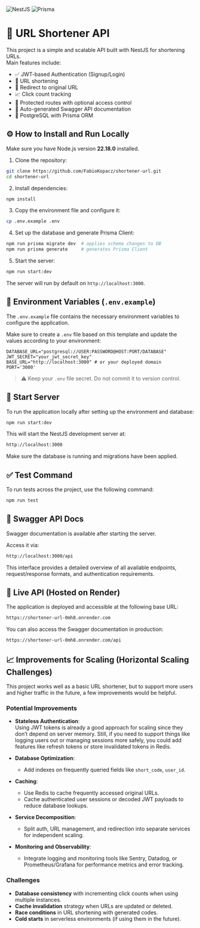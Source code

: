 ![NestJS](https://img.shields.io/badge/NestJS-E0234E?style=for-the-badge&logo=nestjs&logoColor=white)
![Prisma](https://img.shields.io/badge/Prisma-3982CE?style=for-the-badge&logo=Prisma&logoColor=white)

# 🔗 URL Shortener API

This project is a simple and scalable API built with NestJS for shortening URLs.  
Main features include:

- ✅ JWT-based Authentication (Signup/Login)
- 🔗 URL shortening
- 🔁 Redirect to original URL
- 📈 Click count tracking
- 🔐 Protected routes with optional access control
- 🧾 Auto-generated Swagger API documentation
- 🐘 PostgreSQL with Prisma ORM

## ⚙️ How to Install and Run Locally

Make sure you have Node.js version **22.18.0** installed.

1. Clone the repository:

```bash
git clone https://github.com/FabioKopacz/shortener-url.git
cd shortener-url
```

2. Install dependencies:

```bash
npm install
```

3. Copy the environment file and configure it:

```bash
cp .env.example .env
```

4. Set up the database and generate Prisma Client:

```bash
npm run prisma migrate dev  # applies schema changes to DB
npm run prisma generate     # generates Prisma Client
```

5. Start the server:

```bash
npm run start:dev
```

The server will run by default on `http://localhost:3000`.

## 📁 Environment Variables (`.env.example`)

The `.env.example` file contains the necessary environment variables to configure the application.

Make sure to create a `.env` file based on this template and update the values according to your environment:

```env
DATABASE_URL="postgresql://USER:PASSWORD@HOST:PORT/DATABASE"
JWT_SECRET="your_jwt_secret_key"
BASE_URL="http://localhost:3000" # or your deployed domain
PORT='3000'
```

> ⚠️ Keep your `.env` file secret. Do not commit it to version control.

## 🚀 Start Server

To run the application locally after setting up the environment and database:

```bash
npm run start:dev
```

This will start the NestJS development server at:

```bash
http://localhost:3000
```

Make sure the database is running and migrations have been applied.

## ✅ Test Command

To run tests across the project, use the following command:

```bash
npm run test
```

## 📘 Swagger API Docs

Swagger documentation is available after starting the server.

Access it via:

```bash
http://localhost:3000/api
```

This interface provides a detailed overview of all available endpoints, request/response formats, and authentication requirements.

## 🚀 Live API (Hosted on Render)

The application is deployed and accessible at the following base URL:

```bash
https://shortener-url-0mh8.onrender.com
```

You can also access the Swagger documentation in production:

```bash
https://shortener-url-0mh8.onrender.com/api
```

## 📈 Improvements for Scaling (Horizontal Scaling Challenges)

This project works well as a basic URL shortener, but to support more users and higher traffic in the future, a few improvements would be helpful.

### Potential Improvements

- **Stateless Authentication**:  
  Using JWT tokens is already a good approach for scaling since they don’t depend on server memory. Still, if you need to support things like logging users out or managing sessions more safely, you could add features like refresh tokens or store invalidated tokens in Redis.

- **Database Optimization**:
  - Add indexes on frequently queried fields like `short_code`, `user_id`.

- **Caching**:
  - Use Redis to cache frequently accessed original URLs.
  - Cache authenticated user sessions or decoded JWT payloads to reduce database lookups.

- **Service Decomposition**:
  - Split auth, URL management, and redirection into separate services for independent scaling.

- **Monitoring and Observability**:
  - Integrate logging and monitoring tools like Sentry, Datadog, or Prometheus/Grafana for performance metrics and error tracking.

### Challenges

- **Database consistency** with incrementing click counts when using multiple instances.
- **Cache invalidation** strategy when URLs are updated or deleted.
- **Race conditions** in URL shortening with generated codes.
- **Cold starts** in serverless environments (if using them in the future).
